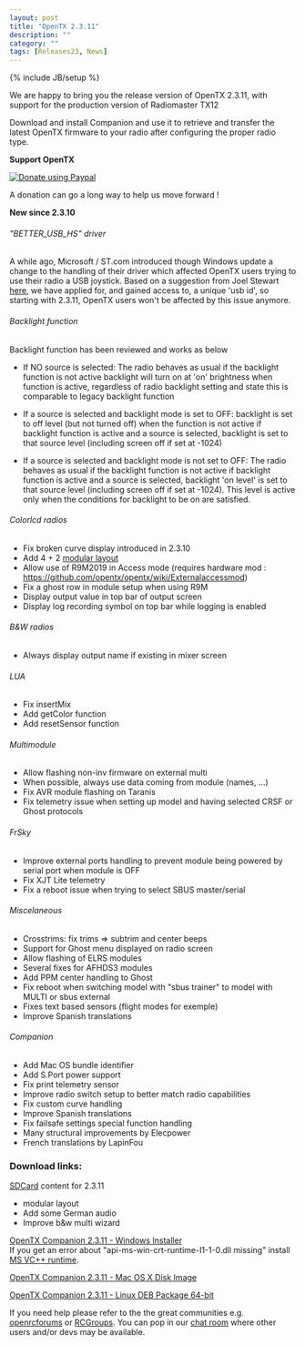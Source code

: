 ```yaml
---
layout: post
title: "OpenTX 2.3.11"
description: ""
category: ""
tags: [Releases23, News]
---
```

{% include JB/setup %}

We are happy to bring you the release version of OpenTX 2.3.11, with support for the production version of Radiomaster TX12

Download and install Companion and use it to retrieve and transfer the latest OpenTX firmware to your radio after configuring the proper radio type.

**Support OpenTX**

<a href="https://www.paypal.com/cgi-bin/webscr?cmd=_s-xclick&amp;hosted_button_id=DJ9MASSKVW8WN" rel="nofollow"><img src="https://camo.githubusercontent.com/11b2f47d7b4af17ef3a803f57c37de3ac82ac039/68747470733a2f2f696d672e736869656c64732e696f2f62616467652f70617970616c2d646f6e6174652d79656c6c6f772e737667" alt="Donate using Paypal" data-canonical-src="https://img.shields.io/badge/paypal-donate-yellow.svg" style="max-width:100%;"></a>

A donation can go a long way to help us move forward !

**New since 2.3.10**

###### "BETTER_USB_HS" driver
A while ago, Microsoft / ST.com introduced though Windows update a change to the handling of their driver which affected OpenTX users trying to use their radio a USB joystick. Based on a suggestion from Joel Stewart [here](https://github.com/opentx/opentx/issues/8190), we have applied for, and gained access to, a unique 'usb id', so starting with 2.3.11, OpenTX users won't be affected by this issue anymore.  

###### Backlight function
Backlight function has been reviewed and works as below
- If NO source is selected:
The radio behaves as usual if the backlight function is not active
backlight will turn on at 'on' brightness when function is active, regardless of radio backlight setting and state
this is comparable to legacy backlight function

- If a source is selected and backlight mode is set to OFF:
backlight is set to off level (but not turned off) when the function is not active
if backlight function is active and a source is selected, backlight is set to that source level (including screen off if set at -1024)

- If a source is selected and backlight mode is not set to OFF:
The radio behaves as usual if the backlight function is not active
if backlight function is active and a source is selected, backlight 'on level' is set to that source level (including screen off if set at -1024). This level is active only when the conditions for backlight to be on are satisfied.

###### Colorlcd radios
- Fix broken curve display introduced in 2.3.10
- Add 4 + 2 [modular layout](https://github.com/opentx/opentx/pull/7992)
- Allow use of R9M2019 in Access mode (requires hardware mod : https://github.com/opentx/opentx/wiki/Externalaccessmod)
- Fix a ghost row in module setup when using R9M
- Display output value in top bar of output screen
- Display log recording symbol on top bar while logging is enabled

###### B&W radios
- Always display output name if existing in mixer screen

###### LUA
- Fix insertMix
- Add getColor function
- Add resetSensor function

###### Multimodule
- Allow flashing non-inv firmware on external multi
- When possible, always use data coming from module (names, ...)
- Fix AVR module flashing on Taranis
- Fix telemetry issue when setting up model and having selected CRSF or Ghost protocols 

###### FrSky
- Improve external ports handling to prevent module being powered by serial port when module is OFF
- Fix XJT Lite telemetry
- Fix a reboot issue when trying to select SBUS master/serial

###### Miscelaneous
- Crosstrims: fix trims => subtrim and center beeps
- Support for Ghost menu displayed on radio screen
- Allow flashing of ELRS modules
- Several fixes for AFHDS3 modules
- Add PPM center handling to Ghost
- Fix reboot when switching model with "sbus trainer" to model with MULTI or sbus external
- Fixes text based sensors (flight modes for exemple)
- Improve Spanish translations

###### Companion
- Add Mac OS bundle identifier
- Add S.Port power support
- Fix print telemetry sensor
- Improve radio switch setup to better match radio capabilities
- Fix custom curve handling
- Improve Spanish translations
- Fix failsafe settings special function handling
- Many structural improvements by Elecpower
- French translations by LapinFou

### Download links:

[SDCard](http://downloads.open-tx.org/2.3/release/sdcard/) content for 2.3.11
- modular layout
- Add some German audio
- Improve b&w multi wizard

[OpenTX Companion 2.3.11  - Windows Installer](https://downloads.open-tx.org/2.3/release/companion/windows/companion-windows-2.3.11.exe)  
If you get an error about "api-ms-win-crt-runtime-I1-1-0.dll missing" install [MS VC++ runtime](https://support.microsoft.com/en-us/help/2999226/update-for-universal-c-runtime-in-windows).

[OpenTX Companion 2.3.11  - Mac OS X Disk Image](https://downloads.open-tx.org/2.3/release/companion/macosx/opentx-companion-2.3.11.dmg)

[OpenTX Companion 2.3.11  - Linux DEB Package 64-bit](https://downloads.open-tx.org/2.3/release/companion/linux/companion23_2.3.11_amd64.deb)

If you need help please refer to the the great communities e.g. [openrcforums](http://openrcforums.com/forum/viewforum.php?f=45) or [RCGroups](https://www.rcgroups.com/forums/showthread.php?3395177-Official-OpenTX-version-2-3-Discussion-Thread). You can pop in our [chat room](https://discord.gg/CZCwVx2) where other users and/or devs may be available.
